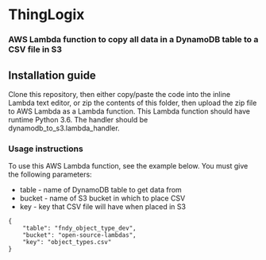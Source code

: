 # ThingLogix
### AWS Lambda function to copy all data in a DynamoDB table to a CSV file in S3

## Installation guide
Clone this repository, then either copy/paste the code into the inline Lambda text editor, or zip the contents of this folder, then upload the zip file to AWS Lambda as a Lambda function. This Lambda function should have runtime Python 3.6. The handler should be dynamodb_to_s3.lambda_handler.

### Usage instructions
To use this AWS Lambda function, see the example below. You must give the following parameters:
* table - name of DynamoDB table to get data from
* bucket - name of S3 bucket in which to place CSV
* key - key that CSV file will have when placed in S3

```
{
    "table": "fndy_object_type_dev",
    "bucket": "open-source-lambdas",
    "key": "object_types.csv"
}
```
